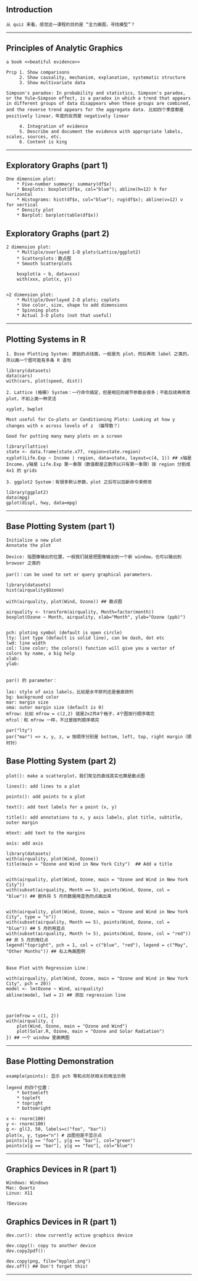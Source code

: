 ## Introduction
	
	从 quiz 来看，感觉这一课程的目的是 “全力画图，寻找模型”？

-----
	
## Principles of Analytic Graphics

	a book <<beatiful evidence>>

	Prcp 1. Show comparisons
		 2. Show causality, mechanism, explanation, systematic structure
		 3. Show multivariate data
	
	Simpson's paradox: In probability and statistics, Simpson's paradox, or the Yule–Simpson effect, is a paradox in which a trend that appears in different groups of data disappears when these groups are combined, and the reverse trend appears for the aggregate data. 比如四个季度都是 positively linear，年度的反而是 negatively linear
	
		 4. Integration of evidence
		 5. Describe and document the evidence with appropriate labels, scales, sources, etc.
		 6. Content is king
	
-----

## Exploratory Graphs (part 1)	
	
	One dimension plot:
		* Five-number summary: summary(df$x)
		* Boxplots: boxplot(df$x, col="blue"); abline(h=12) h for horizontal
		* Histograms: hist(df$x, col="blue"); rug(df$x); abline(v=12) v for vertical
		* Density plot
		* Barplot: barplot(table(df$x))
	
## Exploratory Graphs (part 2)	
	
	2 dimension plot:
		* Multiple/overlayed 1-D plots(Lattice/ggplot2)
		* Scatterplots：散点图
		* Smooth Scatterplots
		
		boxplot(a ~ b, data=xxx)
		with(xxx, plot(x, y))
		
		
	>2 dimension plot:
		* Multiple/Overlayed 2-D plots; coplots
		* Use color, size, shape to add dimensions
		* Spinning plots
		* Actual 3-D plots (not that useful)
	
-----
	
## Plotting Systems in R
	
	1. Bsse Plotting System: 原始的点线面，一般是先 plot，然后再改 label 之类的，所以画一个图可能有多条 R 语句
	
	library(datasets)
	data(cars)
	with(cars, plot(speed, dist))
	
	2. Lattice (格栅) System：一行命令搞定，但是相应的细节参数会很多；不能后续再修改 plot，不如上面一种灵活
	
	xyplot, bwplot
	
	Most useful for Co-plots or Conditioning Plots: Looking at how y changes with x across levels of z （偏导数？）
	
	Good for putting many many plots on a screen
	
	library(lattice)
	state <- data.frame(state.x77, region=state.region)
	xyplot(Life.Exp ~ Income | region, data=state, layout=c(4, 1)) ## x轴是 Income，y轴是 Life.Exp 第一象限（数值都是正数所以只有第一象限）按 region 分割成 4x1 的 grids 
	
	3. ggplot2 System：有很多默认参数，plot 之后可以加新命令来修改
	
	library(ggplot2)
	data(mpg)
	gplot(displ, hwy, data=mpg)
	
-----
	
## Base Plotting System (part 1)
	
	Initialize a new plot
	Annotate the plot
	
	Device: 指图像输出的位置，一般我们就是把图像输出到一个新 window，也可以输出到 browser 之类的
	
	par()：can be used to set or query graphical parameters.
	
	library(datasets)
	hist(airquality$Ozone)
	
	with(airquality, plot(Wind, Ozone)) ## 散点图
	
	airquality <- transform(airquality, Month=factor(month))
	boxplot(Ozone ~ Month, airquality, xlab="Month", ylab="Ozone (ppb)")
	
	
	pch: ploting symbol (default is open circle)
	lty: lint type (default is solid line), can be dash, dot etc
	lwd: line width
	col: line color; the colors() function will give you a vector of colors by name, a big help
	xlab:
	ylab:
	
	
	par() 的 parameter：
	
	las: style of axis labels，比如是水平排列还是垂直排列
	bg: background color
	mar: margin size
	oma: outer margin size (default is 0)
	mfrow: 比如 mfrow = c(2,2) 就是2x2共4个格子，4个图按行顺序填完
	mfcol：和 mfrow 一样，不过是按列顺序填完
	
	par("lty")
	par("mar") => x, y, z, w 按顺序分别是 bottom, left, top, right margin（顺时针）
	
## Base Plotting System (part 2)

	plot(): make a scatterplot，我们常见的直线其实也算是散点图
	
	lines(): add lines to a plot
	
	points(): add points to a plot
	
	text(): add text labels for a point (x, y)
	
	title(): add annotations to x, y axis labels, plot title, subtitle, outer margin
	
	mtext: add text to the margins
	
	axis: add axis
	
	library(datasets)
	with(airquality, plot(Wind, Ozone))
	title(main = "Ozone and Wind in New York City")  ## Add a title
	
	
	with(airquality, plot(Wind, Ozone, main = "Ozone and Wind in New York City"))
	with(subset(airquality, Month == 5), points(Wind, Ozone, col = "blue")) ## 额外将 5 月的数据用蓝色的点画出来
	
	
	with(airquality, plot(Wind, Ozone, main = "Ozone and Wind in New York City", type = "n"))
	with(subset(airquality, Month == 5), points(Wind, Ozone, col = "blue")) ## 5 月的用蓝点
	with(subset(airquality, Month != 5), points(Wind, Ozone, col = "red")) ## 非 5 月的用红点
	legend("topright", pch = 1, col = c("blue", "red"), legend = c("May", "Other Months")) ## 右上角画图例
	
	
	Base Plot with Regression Line：
	
	with(airquality, plot(Wind, Ozone, main = "Ozone and Wind in New York City", pch = 20))
	model <- lm(Ozone ~ Wind, airquality)
	abline(model, lwd = 2) ## 添加 regression line
	
	
	
	par(mfrow = c(1, 2))
	with(airquality, {
		plot(Wind, Ozone, main = "Ozone and Wind")
		plot(Solar.R, Ozone, main = "Ozone and Solar Radiation")
	}) ## 一个 window 里画俩图
	
-----
	
## Base Plotting Demonstration

	example(points): 显示 pch 等和点形状相关的用法示例
	
	legend 的四个位置：
		* bottomleft
		* topleft
		* topright
		* bottomright
	
	x <- rnorm(100)
	y <- rnorm(100)
	g <- gl(2, 50, labels=c("foo", "bar"))
	plot(x, y, type="n") # 出图但是不显示点
	points(x[g == "foo"], y[g == "bar"], col="green")
	points(x[g == "bar"], y[g == "foo"], col="blue")
	
-----

## Graphics Devices in R (part 1)

	Windows: Windows
	Mac: Quartz
	Linux: X11

	?Devices
	
## Graphics Devices in R (part 1)	
	
	dev.cur(): show currently active graphics device
	
	dev.copy(): copy to another device
	dev.copy2pdf(): 
	
	dev.copy(png, file="myplot.png")
	dev.off() ## Don't forget this!
	
-----

	
	
	
	
	